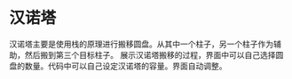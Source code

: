 # 汉诺塔
汉诺塔主要是使用栈的原理进行搬移圆盘。从其中一个柱子，另一个柱子作为辅助，然后搬到第三个目标柱子。
展示汉诺塔搬移的过程，界面中可以自己选择圆盘的数量。代码中可以自己设定汉诺塔的容量。界面自动调整。